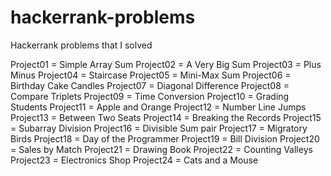 # hackerrank-problems
Hackerrank problems that I solved

Project01 = Simple Array Sum
Project02 = A Very Big Sum
Project03 = Plus Minus
Project04 = Staircase
Project05 = Mini-Max Sum
Project06 = Birthday Cake Candles
Project07 = Diagonal Difference
Project08 = Compare Triplets
Project09 = Time Conversion
Project10 = Grading Students
Project11 = Apple and Orange
Project12 = Number Line Jumps
Project13 = Between Two Seats
Project14 = Breaking the Records
Project15 = Subarray Division
Project16 = Divisible Sum pair
Project17 = Migratory Birds
Project18 = Day of the Programmer
Project19 = Bill Division
Project20 = Sales by Match
Project21 = Drawing Book
Project22 = Counting Valleys
Project23 = Electronics Shop
Project24 = Cats and a Mouse